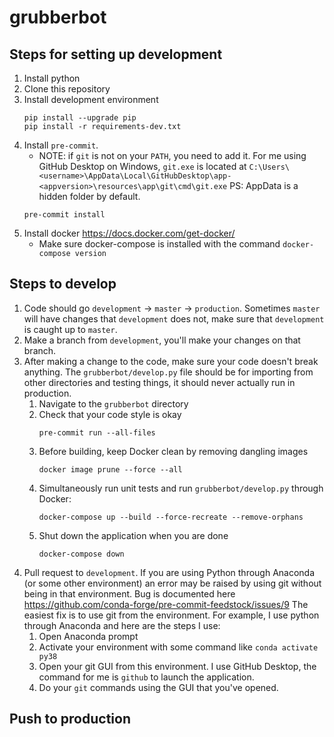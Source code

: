 # grubberbot
## Steps for setting up development
1. Install python
2. Clone this repository
3. Install development environment
    ```
    pip install --upgrade pip
    pip install -r requirements-dev.txt
    ```
4. Install `pre-commit`.  
   - NOTE: if `git` is not on your `PATH`, you need to add it.  For me using GitHub Desktop on Windows, `git.exe` is located at `C:\Users\<username>\AppData\Local\GitHubDesktop\app-<appversion>\resources\app\git\cmd\git.exe`  PS: AppData is a hidden folder by default.
    ```
    pre-commit install
    ```
5. Install docker https://docs.docker.com/get-docker/
   - Make sure docker-compose is installed with the command `docker-compose version`

## Steps to develop
1. Code should go `development` -> `master` -> `production`.  Sometimes `master` will have changes that `development` does not, make sure that `development` is caught up to `master`.  
2. Make a branch from `development`, you'll make your changes on that branch.  
3. After making a change to the code, make sure your code doesn't break anything.  The `grubberbot/develop.py` file should be for importing from other directories and testing things, it should never actually run in production.  
   1. Navigate to the `grubberbot` directory
   2. Check that your code style is okay
       ```
       pre-commit run --all-files
       ```
   3. Before building, keep Docker clean by removing dangling images
       ```
       docker image prune --force --all
       ```
   4. Simultaneously run unit tests and run `grubberbot/develop.py` through Docker:
       ```
       docker-compose up --build --force-recreate --remove-orphans
       ```
   5. Shut down the application when you are done
       ```
       docker-compose down
       ```
4. Pull request to `development`.  If you are using Python through Anaconda (or some other environment) an error may be raised by using git without being in that environment.  Bug is documented here https://github.com/conda-forge/pre-commit-feedstock/issues/9 The easiest fix is to use git from the environment.  For example, I use python through Anaconda and here are the steps I use:
   1. Open Anaconda prompt
   2. Activate your environment with some command like `conda activate py38`
   3. Open your git GUI from this environment.  I use GitHub Desktop, the command for me is `github` to launch the application.
   4. Do your `git` commands using the GUI that you've opened.

## Push to production

